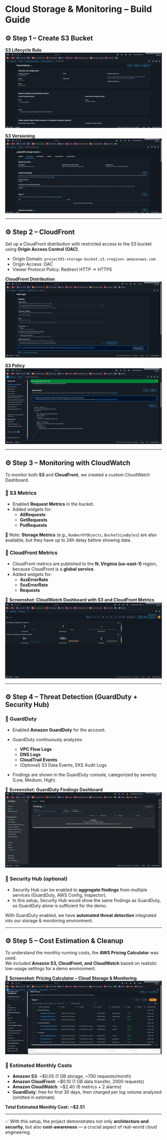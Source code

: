 # Cloud Storage & Monitoring – Build Guide

## ⚙️ Step 1 – Create S3 Bucket

**S3 Lifecycle Rule**
![VPC](./screenshots/01_S3_Lifecycle_Rule.png)

**S3 Versioning**
![VPC](./screenshots/01_S3_Versioning.png)

---

## ⚙️ Step 2 – CloudFront
Set up a CloudFront distribution with restricted access to the S3 bucket using **Origin Access Control (OAC)**.

- Origin Domain: `project03-storage-bucket.s3.<region>.amazonaws.com`
- Origin Access: OAC 
- Viewer Protocol Policy: Redirect HTTP → HTTPS

**CloudFront Distribution**  
![CloudFront](./screenshots/02_CloudFront_OAC.png)

**S3 Policy**  
![CloudFront](./screenshots/02_CloudFront_S3_Policy.png)

---

## ⚙️ Step 3 – Monitoring with CloudWatch

To monitor both **S3** and **CloudFront**, we created a custom CloudWatch Dashboard.  

### 🔹 S3 Metrics
- Enabled **Request Metrics** in the bucket.  
- Added widgets for:  
  - **AllRequests**  
  - **GetRequests**  
  - **PutRequests**  

📌 Note: **Storage Metrics** (e.g., `NumberOfObjects`, `BucketSizeBytes`) are also available, but they have up to 24h delay before showing data.

### 🔹 CloudFront Metrics
- CloudFront metrics are published to the **N. Virginia (us-east-1)** region, because CloudFront is a **global service**.  
- Added widgets for:  
  - **4xxErrorRate**  
  - **5xxErrorRate**  
  - **Requests**  

📸 **Screenshot: CloudWatch Dashboard with S3 and CloudFront Metrics**  
![CloudWatch](./screenshots/03_CloudWatch.png)

---

## ⚙️ Step 4 – Threat Detection (GuardDuty + Security Hub)

### 🔹 GuardDuty
- Enabled **Amazon GuardDuty** for the account.  
- GuardDuty continuously analyzes:  
  - **VPC Flow Logs**  
  - **DNS Logs**  
  - **CloudTrail Events**  
  - (Optional) S3 Data Events, EKS Audit Logs  

- Findings are shown in the GuardDuty console, categorized by severity (Low, Medium, High).  

📸 **Screenshot: GuardDuty Findings Dashboard**  
![GuardDuty](./screenshots/04_GuardDuty_Findings.png)

### 🔹 Security Hub (optional)
- Security Hub can be enabled to **aggregate findings** from multiple services (GuardDuty, AWS Config, Inspector).  
- In this setup, Security Hub would show the same findings as GuardDuty, so GuardDuty alone is sufficient for the demo.  

With GuardDuty enabled, we have **automated threat detection** integrated into our storage & monitoring environment. 

---

## ⚙️ Step 5 – Cost Estimation & Cleanup

To understand the monthly running costs, the **AWS Pricing Calculator** was used.  
We included **Amazon S3, CloudFront, and CloudWatch** based on realistic low-usage settings for a demo environment.  

📸 **Screenshot: Pricing Calculator – Cloud Storage & Monitoring**  
![Pricing](./screenshots/05_Pricing_Calculator.png)

### 🔹 Estimated Monthly Costs
- **Amazon S3**: ~$0.05 (1 GB storage, ~700 requests/month)  
- **Amazon CloudFront**: ~$0.10 (1 GB data transfer, 2000 requests)  
- **Amazon CloudWatch**: ~$2.40 (6 metrics + 2 alarms)  
- **GuardDuty**: free for first 30 days, then charged per log volume analyzed (omitted in estimate)  

**Total Estimated Monthly Cost: ~$2.51**  

---


✅ With this setup, the project demonstrates not only **architecture and security**, but also **cost-awareness** — a crucial aspect of real-world cloud engineering.




